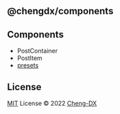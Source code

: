 ## @chengdx/components

## Components
<!-- FUNCTIONS START -->
- PostContainer
- PostItem
- [presets](src/presets/index.md)
<!-- FUNCTIONS END -->
## License
[MIT](./LICENSE) License © 2022 [Cheng-DX](https://github.com/Cheng-DX)
